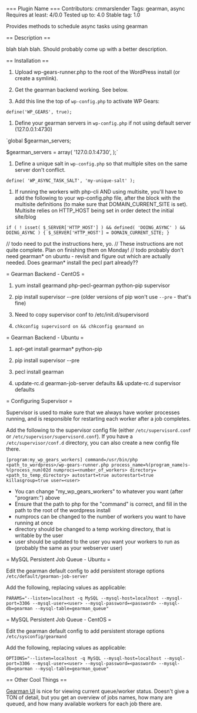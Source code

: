 === Plugin Name ===
Contributors: cmmarslender
Tags: gearman, async
Requires at least: 4/0.0
Tested up to: 4.0
Stable tag: 1.0

Provides methods to schedule async tasks using gearman

== Description ==

blah blah blah. Should probably come up with a better description.

== Installation ==

1. Upload wp-gears-runner.php to the root of the WordPress install (or create a symlink).

1. Get the gearman backend working. See below.

1. Add this line the top of `wp-config.php` to activate WP Gears:

`define('WP_GEARS', true);`

1. Define your gearman servers in `wp-config.php` if not using default server (127.0.0.1:4730)

`global $gearman_servers;

$gearman_servers = array(
	'127.0.0.1:4730',
);`

1. Define a unique salt in `wp-config.php` so that multiple sites on the same server don't conflict.

`define( 'WP_ASYNC_TASK_SALT', 'my-unique-salt' );`

1. If running the workers with php-cli AND using multisite, you'll have to add the following to your wp-config.php file, after
   the block with the multisite definitions (to make sure that DOMAIN_CURRENT_SITE is set). Multisite relies on HTTP_HOST
   being set in order detect the initial site/blog

`if ( ! isset( $_SERVER['HTTP_HOST'] ) && defined( 'DOING_ASYNC' ) && DOING_ASYNC ) {
	$_SERVER['HTTP_HOST'] = DOMAIN_CURRENT_SITE;
}`


// todo need to put the instructions here, yo.
// These instructions are not quite complete. Plan on finishing them on Monday!
// todo probably don't need gearman* on ubuntu - revisit and figure out which are actually needed. Does gearman* install the pecl part already??



= Gearman Backend - CentOS =

1. yum install gearmand php-pecl-gearman python-pip supervisor

1. pip install supervisor --pre (older versions of pip won't use `--pre` - that's fine)

1. Need to copy supervisor conf to /etc/init.d/supervisord

1. `chkconfig supervisord on && chkconfig gearmand on`



= Gearman Backend - Ubuntu =

1. apt-get install gearman* python-pip

1. pip install supervisor --pre

1. pecl install gearman

1. update-rc.d gearman-job-server defaults && update-rc.d supervisor defaults



= Configuring Supervisor =

Supervisor is used to make sure that we always have worker processes running, and is responsible for restarting each worker after a job completes.

Add the following to the supervisor config file (either `/etc/supervisord.conf` or `/etc/supervisor/supervisord.conf`). If you have a `/etc/supervisor/conf.d` directory, you can also create a new config file there.

`
[program:my_wp_gears_workers]
command=/usr/bin/php <path_to_wordpress>/wp-gears-runner.php
process_name=%(program_name)s-%(process_num)02d
numprocs=<number_of_workers>
directory=<path_to_temp_directory>
autostart=true
autorestart=true
killasgroup=true
user=<user>
`

* You can change "my_wp_gears_workers" to whatever you want (after "program:") above
* Ensure that the path to php for the "command" is correct, and fill in the path to the root of the wordpress install
* numprocs can be changed to the number of workers you want to have running at once
* directory should be changed to a temp working directory, that is writable by the user
* user should be updated to the user you want your workers to run as (probably the same as your webserver user)



= MySQL Persistent Job Queue - Ubuntu =

Edit the gearman default config to add persistent storage options `/etc/default/gearman-job-server`

Add the following, replacing values as applicable:

`PARAMS="--listen=localhost -q MySQL --mysql-host=localhost --mysql-port=3306 --mysql-user=<user> --mysql-password=<password> --mysql-db=gearman --mysql-table=gearman_queue"`



= MySQL Persistent Job Queue - CentOS =

Edit the gearman default config to add persistent storage options `/etc/sysconfig/gearmand`

Add the following, replacing values as applicable:

`OPTIONS="--listen=localhost -q MySQL --mysql-host=localhost --mysql-port=3306 --mysql-user=<user> --mysql-password=<password> --mysql-db=gearman --mysql-table=gearman_queue"`



== Other Cool Things ==

[Gearman UI](http://gaspaio.github.com/gearmanui) is nice for viewing current queue/worker status. Doesn't give a TON of detail, but you get an overview of jobs names, how many are queued, and how many available workers for each job there are.